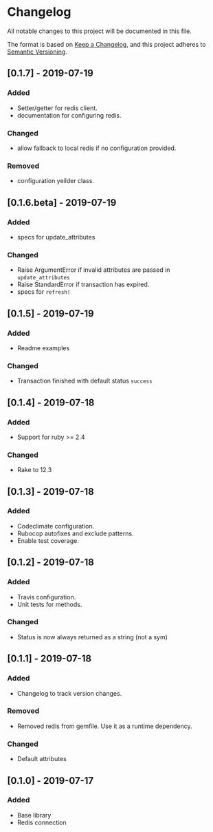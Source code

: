 # Changelog
All notable changes to this project will be documented in this file.

The format is based on [Keep a Changelog](https://keepachangelog.com/en/1.0.0/),
and this project adheres to [Semantic Versioning](https://semver.org/spec/v2.0.0.html).

## [0.1.7] - 2019-07-19

### Added
  - Setter/getter for redis client.
  - documentation for configuring redis.

### Changed
  - allow fallback to local redis if no configuration provided.

### Removed
  - configuration yeilder class.


## [0.1.6.beta] - 2019-07-19

### Added
  - specs for update_attributes

### Changed
  - Raise ArgumentError if invalid attributes are passed in `update_attributes`
  - Raise StandardError if transaction has expired.
  - specs for `refresh!`


## [0.1.5] - 2019-07-19

### Added
  - Readme examples

### Changed
  - Transaction finished with default status `success`

## [0.1.4] - 2019-07-18

### Added
  - Support for ruby >= 2.4

### Changed
  - Rake to 12.3


## [0.1.3] - 2019-07-18

### Added
  - Codeclimate configuration.
  - Rubocop autofixes and exclude patterns.
  - Enable test coverage.


## [0.1.2] - 2019-07-18

### Added
  - Travis configuration.
  - Unit tests for methods.

### Changed
  - Status is now always returned as a string (not a sym)

## [0.1.1] - 2019-07-18

### Added
  - Changelog to track version changes.

### Removed
  - Removed redis from gemfile. Use it as a runtime dependency.

### Changed
  - Default attributes


## [0.1.0] - 2019-07-17

### Added
  - Base library
  - Redis connection
